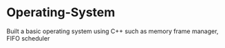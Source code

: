 # Operating-System
Built a basic operating system using C++ such as memory frame manager, FIFO scheduler
